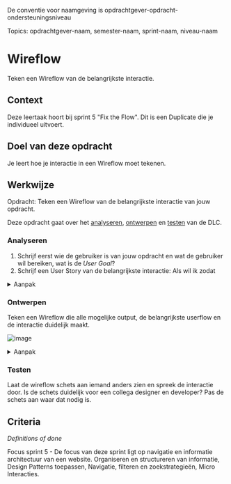 De conventie voor naamgeving is opdrachtgever-opdracht-ondersteuningsniveau

Topics: opdrachtgever-naam, semester-naam, sprint-naam, niveau-naam

# Wireflow

Teken een Wireflow van de belangrijkste interactie.

## Context

Deze leertaak hoort bij sprint 5 "Fix the Flow". Dit is een Duplicate die je individueel uitvoert.


## Doel van deze opdracht

Je leert hoe je interactie in een Wireflow moet tekenen. 



## Werkwijze

Opdracht: Teken een Wireflow van de belangrijkste interactie van jouw opdracht.

Deze opdracht gaat over het [analyseren](#analyseren), [ontwerpen](#ontwerpen) en [testen](#testen) van de DLC.

### Analyseren

1. Schrijf eerst wie de gebruiker is van jouw opdracht en wat de gebruiker wil bereiken, wat is de _User Goal_?
2. Schrijf een User Story van de belangrijkste interactie: Als <gebruiker> wil ik <functionaliteit> zodat <meerwaarde>

<details>
<summary>Aanpak</summary>

1. {geef de stappen}
2. {die in deze fase}
3. {doorlopen worden}

#### Materiaal analysefase

- [How User Scenarios  Help to Improve Your UX](http://blog.usabilla.com/how-user-scenarios-help-to-improve-your-ux/)
- [Wat is een User Story?](https://agilescrumgroup.nl/wat-is-een-user-story/)

</details>

### Ontwerpen

Teken een Wireflow die alle mogelijke output, de belangrijkste userflow  en de interactie duidelijk maakt.
    
![image](https://user-images.githubusercontent.com/1391509/146001069-76346dd9-d579-421d-9bc4-79b5380b7637.png)


<details>
<summary>Aanpak</summary>

1. Schets alle schermen en/of states die een gebruiker te zien krijgt
2. Geef de interactie aan en met pijlen de flow aan
3. Geef elke scherm en state een nummer en titel
4. Schrijf onder elk scherm en state wat een gebruiker te zien krijgt

#### Materiaal ontwerpfase

- [Wireframing User Flow with Wireflows](https://balsamiq.com/learn/articles/wireflows/)

</details>
    
### Testen
    
Laat de wireflow schets aan iemand anders zien en spreek de interactie door. 
Is de schets duidelijk voor een collega designer en developer? Pas de schets aan waar dat nodig is. 



## Criteria
*Definitions of done*

Focus sprint 5 - De focus van deze sprint ligt op navigatie en informatie architectuur van een website. Organiseren en structureren van informatie, Design Patterns toepassen, Navigatie, filteren en zoekstrategieën, Micro Interacties.

